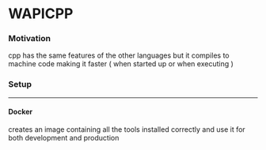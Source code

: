 # WAPICPP

### Motivation
cpp has the same features of the other languages but it compiles to machine code making it faster ( when started up or when executing ) 
### Setup
----------------------------
#### Docker 
creates an image containing all the tools installed correctly and use it for both development and production
